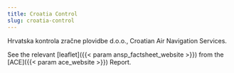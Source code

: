 ```yaml
---
title: Croatia Control
slug: croatia-control
---
```


Hrvatska kontrola zračne plovidbe d.o.o., Croatian Air Navigation Services.
<!---ansp_factsheet_website and ace_website reference in the config.toml-->
See the relevant [leaflet]({{< param ansp_factsheet_website >}}) from the [ACE]({{< param ace_website >}}) Report.